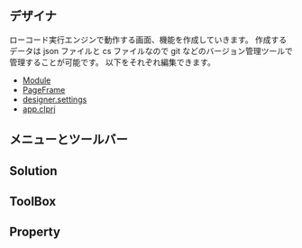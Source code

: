 ## デザイナ
ローコード実行エンジンで動作する画面、機能を作成していきます。
作成するデータは json ファイルと cs ファイルなので git などのバージョン管理ツールで管理することが可能です。
以下をそれぞれ編集できます。

- [Module](module.md)
- [PageFrame](page_frame.md)
- [designer.settings](designer_settings.md)
- [app.clprj](app_clprj.md)

## メニューとツールバー

## Solution

## ToolBox

## Property
